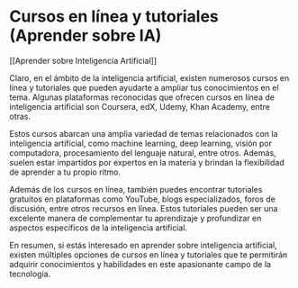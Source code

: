# Cursos en línea y tutoriales (Aprender sobre IA)

[[Aprender sobre Inteligencia Artificial]]

Claro, en el ámbito de la inteligencia artificial, existen numerosos cursos en línea y tutoriales que pueden ayudarte a ampliar tus conocimientos en el tema. Algunas plataformas reconocidas que ofrecen cursos en línea de inteligencia artificial son Coursera, edX, Udemy, Khan Academy, entre otras.

Estos cursos abarcan una amplia variedad de temas relacionados con la inteligencia artificial, como machine learning, deep learning, visión por computadora, procesamiento del lenguaje natural, entre otros. Además, suelen estar impartidos por expertos en la materia y brindan la flexibilidad de aprender a tu propio ritmo.

Además de los cursos en línea, también puedes encontrar tutoriales gratuitos en plataformas como YouTube, blogs especializados, foros de discusión, entre otros recursos en línea. Estos tutoriales pueden ser una excelente manera de complementar tu aprendizaje y profundizar en aspectos específicos de la inteligencia artificial.

En resumen, si estás interesado en aprender sobre inteligencia artificial, existen múltiples opciones de cursos en línea y tutoriales que te permitirán adquirir conocimientos y habilidades en este apasionante campo de la tecnología.

 